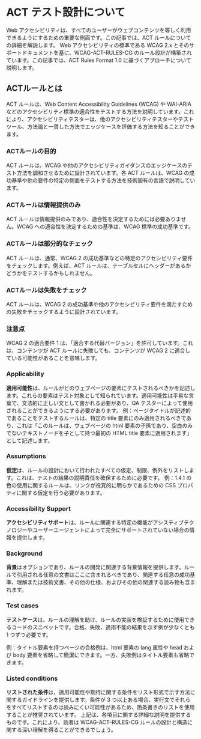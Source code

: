 # ACT テスト設計について
Web アクセシビリティは、すべてのユーザーがウェブコンテンツを等しく利用できるようにするための重要な側面です。この記事では、ACT ルールについての詳細を解説します。
Web アクセシビリティの標準である WCAG 2.x とそのサポートドキュメントを基に、WCAG-ACT-RULES-CG のルール設計が構築されています。この記事では、ACT Rules Format 1.0 に基づくアプローチについて説明します。

## ACTルールとは
ACT ルールは、Web Content Accessibility Guidelines (WCAG) や WAI-ARIA などのアクセシビリティ標準の適合性をテストする方法を説明しています。これにより、アクセシビリティテスターは、他のアクセシビリティテスターやテストツール、方法論と一貫した方法でエッジケースを評価する方法を知ることができます。

### ACTルールの目的
ACT ルールは、WCAG や他のアクセシビリティガイダンスのエッジケースのテスト方法を調和させるために設計されています。各 ACT ルールは、WCAG の成功基準や他の要件の特定の側面をテストする方法を技術固有の言語で説明しています。

### ACTルールは情報提供のみ
ACT ルールは情報提供のみであり、適合性を決定するためには必要ありません。WCAG への適合性を決定するための基準は、WCAG 標準の成功基準です。

### ACTルールは部分的なチェック
ACT ルールは、通常、WCAG 2 の成功基準などの特定のアクセシビリティ要件をチェックします。例えば、ACT ルールは、テーブルセルにヘッダーがあるかどうかをテストするかもしれません。

### ACTルールは失敗をチェック
ACT ルールは、WCAG 2 の成功基準や他のアクセシビリティ要件を満たすための失敗をチェックするように設計されています。

### 注意点
WCAG 2 の適合要件 1 は、「適合する代替バージョン」を許可しています。これは、コンテンツが ACT ルールに失敗しても、コンテンツが WCAG 2 に適合している可能性があることを意味します。

### Applicability
**適用可能性**は、ルールがどのウェブページの要素にテストされるべきかを記述します。これらの要素はテスト対象として知られています。適用可能性は平易な言葉で、文法的に正しい文として書かれる必要があり、QA テスターによって使用されることができるようにする必要があります。
例：ページタイトルが記述的であることをテストするルールは、特定の title 要素にのみ適用されるべきであり、これは「このルールは、ウェブページの html 要素の子孫であり、空白のみでないテキストノードを子として持つ最初の HTML title 要素に適用されます」として記述します。

### Assumptions
**仮定**は、ルールの設計において行われたすべての仮定、制限、例外をリストします。これは、テストの結果の説明責任を確保するために必要です。
例：1.4.1 の色の使用に関するルールは、リンクが視覚的に明らかであるための CSS プロパティに関する仮定を行う必要があります。

### Accessibility Support
**アクセシビリティサポート**は、ルールに関連する特定の機能がアシスティブテクノロジーやユーザーエージェントによって完全にサポートされていない場合の情報を提供します。

### Background
**背景**はオプションであり、ルールの開発に関連する背景情報を提供します。ルールで引用される任意の文書はここに含まれるべきであり、関連する任意の成功基準、理解または技術文書、その他の仕様、およびその他の関連する読み物も含まれます。

### Test cases
**テストケース**は、ルールの理解を助け、ルールの実装を検証するために使用できるコードのスニペットです。合格、失敗、適用不能の結果を示す例が少なくとも 1 つずつ必要です。

例：タイトル要素を持つページの合格例は、html 要素の lang 属性や head および body 要素を省略して簡潔にできます。一方、失敗例はタイトル要素も省略できます。

### Listed conditions
**リストされた条件**は、適用可能性や期待に関する条件をリスト形式で示す方法に関するガイドラインを提供します。条件が 3 つ以上ある場合、実行文でそれらをすべてリストするのは読みにくい可能性があるため、箇条書きのリストを使用することが推奨されています。
上記は、各項目に関する詳細な説明を提供するものです。これにより、読者は WCAG-ACT-RULES-CG ルールの設計と構造に関する深い理解を得ることができるでしょう。